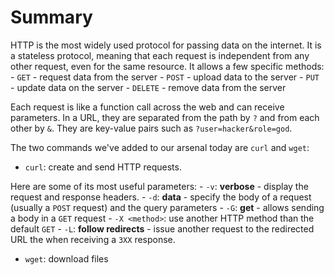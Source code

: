 # Summary

HTTP is the most widely used protocol for passing data on the internet.
It is a stateless protocol, meaning that each request is independent from any other request, even for the same resource.
It allows a few specific methods:
    - `GET` - request data from the server
    - `POST` - upload data to the  server
    - `PUT` - update data on the server
    - `DELETE` - remove data from the server

Each request is like a function call across the web and can receive parameters.
In a URL, they are separated from the path by `?` and from each other by `&`.
They are key-value pairs such as `?user=hacker&role=god`.

The two commands we've added to our arsenal today are `curl` and `wget`:

- `curl`: create and send HTTP requests.

Here are some of its most useful parameters:
    - `-v`: **verbose** - display the request and response headers.
    - `-d`: **data** - specify the body of a request (usually a `POST` request) and the query parameters
        - `-G`: **get** - allows sending a body in a `GET` request
    - `-X <method>`: use another HTTP method than the default `GET`
    - `-L`: **follow redirects** - issue another request to the redirected URL the when receiving a `3XX` response.

- `wget`: download files
